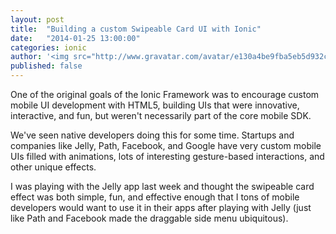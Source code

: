 ```yaml
---
layout: post
title:  "Building a custom Swipeable Card UI with Ionic"
date:   "2014-01-25 13:00:00"
categories: ionic
author: '<img src="http://www.gravatar.com/avatar/e130a4be9fba5eb5d932c813fbe3a58d?s=48&amp;d=mm" class="author-icon"><a href="http://twitter.com/maxlynch" target="_blank">@maxlynch</a>'
published: false
---
```


One of the original goals of the Ionic Framework was to encourage custom mobile UI development with HTML5, building UIs that were innovative, interactive,
and fun, but weren't necessarily part of the core mobile SDK.

We've seen native developers doing this for some time. Startups and companies like Jelly, Path, Facebook, and Google have very custom mobile UIs filled
with animations, lots of interesting gesture-based interactions, and other unique effects.

I was playing with the Jelly app last week and thought the swipeable card effect was both simple, fun, and effective enough that I tons of mobile developers would want to use it in their apps after playing with Jelly (just like Path and Facebook made the draggable side menu ubiquitous).

